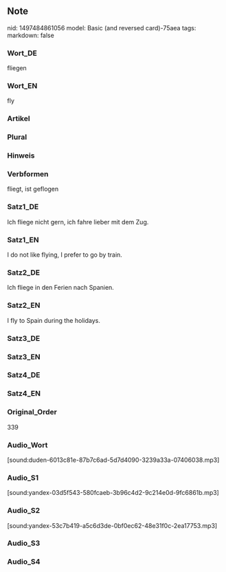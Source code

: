 ## Note
nid: 1497484861056
model: Basic (and reversed card)-75aea
tags: 
markdown: false

### Wort_DE
fliegen

### Wort_EN
fly

### Artikel


### Plural


### Hinweis


### Verbformen
fliegt, ist geflogen

### Satz1_DE
Ich fliege nicht gern, ich fahre lieber mit dem Zug.

### Satz1_EN
I do not like flying, I prefer to go by train.

### Satz2_DE
Ich fliege in den Ferien nach Spanien.

### Satz2_EN
I fly to Spain during the holidays.

### Satz3_DE


### Satz3_EN


### Satz4_DE


### Satz4_EN


### Original_Order
339

### Audio_Wort
[sound:duden-6013c81e-87b7c6ad-5d7d4090-3239a33a-07406038.mp3]

### Audio_S1
[sound:yandex-03d5f543-580fcaeb-3b96c4d2-9c214e0d-9fc6861b.mp3]

### Audio_S2
[sound:yandex-53c7b419-a5c6d3de-0bf0ec62-48e31f0c-2ea17753.mp3]

### Audio_S3


### Audio_S4

